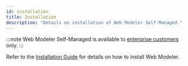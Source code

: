 ```yaml
---
id: installation
title: Installation
description: "Details on installation of Web Modeler Self-Managed."
---
```


:::note
Web Modeler Self-Managed is available to [enterprise customers](/reference/licenses.md#web-modeler) only.
:::

Refer to the [Installation Guide](/self-managed/setup/overview.md) for details on how to install Web Modeler.
